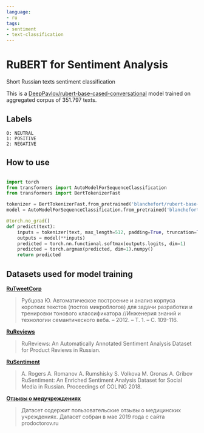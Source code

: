 ```yaml
---
language:
- ru
tags:
- sentiment
- text-classification
---
```


# RuBERT for Sentiment Analysis
Short Russian texts sentiment classification

This is a [DeepPavlov/rubert-base-cased-conversational](https://huggingface.co/DeepPavlov/rubert-base-cased-conversational) model trained on aggregated corpus of 351.797 texts.

## Labels
    0: NEUTRAL
    1: POSITIVE
    2: NEGATIVE

## How to use
```python

import torch
from transformers import AutoModelForSequenceClassification
from transformers import BertTokenizerFast

tokenizer = BertTokenizerFast.from_pretrained('blanchefort/rubert-base-cased-sentiment')
model = AutoModelForSequenceClassification.from_pretrained('blanchefort/rubert-base-cased-sentiment', return_dict=True)

@torch.no_grad()
def predict(text):
    inputs = tokenizer(text, max_length=512, padding=True, truncation=True, return_tensors='pt')
    outputs = model(**inputs)
    predicted = torch.nn.functional.softmax(outputs.logits, dim=1)
    predicted = torch.argmax(predicted, dim=1).numpy()
    return predicted
```


## Datasets used for model training

**[RuTweetCorp](https://study.mokoron.com/)**

> Рубцова Ю. Автоматическое построение и анализ корпуса коротких текстов (постов микроблогов) для задачи разработки и тренировки тонового классификатора //Инженерия знаний и технологии семантического веба. – 2012. – Т. 1. – С. 109-116.

**[RuReviews](https://github.com/sismetanin/rureviews)**

> RuReviews: An Automatically Annotated Sentiment Analysis Dataset for Product Reviews in Russian.

**[RuSentiment](http://text-machine.cs.uml.edu/projects/rusentiment/)**

> A. Rogers A. Romanov A. Rumshisky S. Volkova M. Gronas A. Gribov RuSentiment: An Enriched Sentiment Analysis Dataset for Social Media in Russian. Proceedings of COLING 2018.

**[Отзывы о медучреждениях](https://github.com/blanchefort/datasets/tree/master/medical_comments)**

> Датасет содержит пользовательские отзывы о медицинских учреждениях. Датасет собран в мае 2019 года с сайта prodoctorov.ru